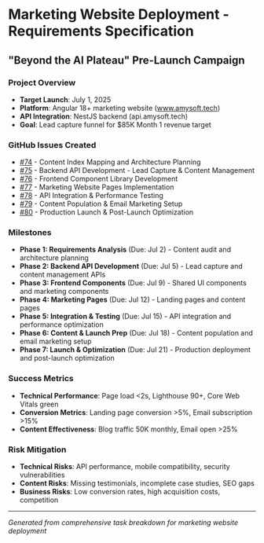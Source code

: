 # Marketing Website Deployment - Requirements Specification
## "Beyond the AI Plateau" Pre-Launch Campaign

### Project Overview
- **Target Launch**: July 1, 2025
- **Platform**: Angular 18+ marketing website (www.amysoft.tech)
- **API Integration**: NestJS backend (api.amysoft.tech)
- **Goal**: Lead capture funnel for $85K Month 1 revenue target

### GitHub Issues Created
- [#74](https://github.com/amysoft-digital-tech/amysoft.tech/issues/74) - Content Index Mapping and Architecture Planning
- [#75](https://github.com/amysoft-digital-tech/amysoft.tech/issues/75) - Backend API Development - Lead Capture & Content Management
- [#76](https://github.com/amysoft-digital-tech/amysoft.tech/issues/76) - Frontend Component Library Development
- [#77](https://github.com/amysoft-digital-tech/amysoft.tech/issues/77) - Marketing Website Pages Implementation
- [#78](https://github.com/amysoft-digital-tech/amysoft.tech/issues/78) - API Integration & Performance Testing
- [#79](https://github.com/amysoft-digital-tech/amysoft.tech/issues/79) - Content Population & Email Marketing Setup
- [#80](https://github.com/amysoft-digital-tech/amysoft.tech/issues/80) - Production Launch & Post-Launch Optimization

### Milestones
- **Phase 1: Requirements Analysis** (Due: Jul 2) - Content audit and architecture planning
- **Phase 2: Backend API Development** (Due: Jul 5) - Lead capture and content management APIs
- **Phase 3: Frontend Components** (Due: Jul 9) - Shared UI components and marketing components
- **Phase 4: Marketing Pages** (Due: Jul 12) - Landing pages and content pages
- **Phase 5: Integration & Testing** (Due: Jul 15) - API integration and performance optimization
- **Phase 6: Content & Launch Prep** (Due: Jul 18) - Content population and email marketing setup
- **Phase 7: Launch & Optimization** (Due: Jul 21) - Production deployment and post-launch optimization

### Success Metrics
- **Technical Performance**: Page load <2s, Lighthouse 90+, Core Web Vitals green
- **Conversion Metrics**: Landing page conversion >5%, Email subscription >15%
- **Content Effectiveness**: Blog traffic 50K monthly, Email open >25%

### Risk Mitigation
- **Technical Risks**: API performance, mobile compatibility, security vulnerabilities
- **Content Risks**: Missing testimonials, incomplete case studies, SEO gaps
- **Business Risks**: Low conversion rates, high acquisition costs, competition

---
*Generated from comprehensive task breakdown for marketing website deployment*